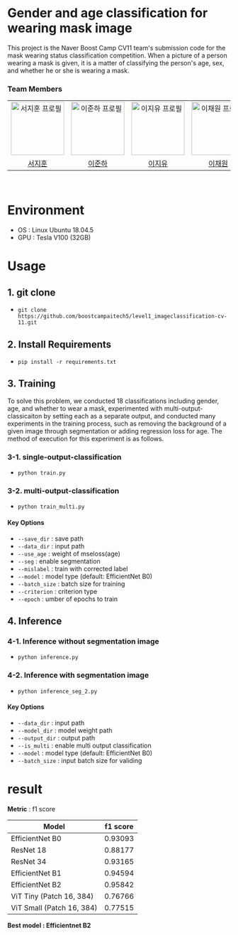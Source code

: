 # Gender and age classification for wearing mask image
This project is the Naver Boost Camp CV11 team's submission code for the mask wearing status classification competition.
When a picture of a person wearing a mask is given, it is a matter of classifying the person's age, sex, and whether he or she is wearing a mask.
### Team Members

<div align="left">
  <table>
    <tr>
      <td align="center">
        <a href="https://github.com/Mugamta/">
            <img src="https://avatars.githubusercontent.com/u/62493933?v=4" alt="서지훈 프로필" width=120 height=120 />
        </a>
      </td>
      <td align="center">
        <a href="https://github.com/junha-lee">
          <img src="https://avatars.githubusercontent.com/u/44857783?v=4" alt="이준하 프로필" width=120 height=120 />
        </a>
      </td>
      <td align="center">
        <a href="https://github.com/jiyoulee">
          <img src="https://avatars.githubusercontent.com/u/55631731?v=4" alt="이지유 프로필" width=120 height=120 />
        </a>
      </td>
      <td align="center">
        <a href="https://github.com/Chaewon829">
          <img src="https://avatars.githubusercontent.com/u/126534080?v=4" alt="이채원 프로필" width=120 height=120 />
        </a>
      </td>
      <td align="center">
        <a href="https://github.com/guk98">
          <img src="https://avatars.githubusercontent.com/u/78603611?v=4" alt="최지욱 프로필" width=120 height=120 />
        </a>
      </td>
    </tr>
    <tr>
      <td align="center">
        <a href="https://github.com/Mugamta/">
          서지훈
        </a>
      </td>
      <td align="center">
        <a href="https://github.com/junha-lee">
          이준하
        </a>
      </td>
      <td align="center">
        <a href="https://github.com/jiyoulee">
          이지유
        </a>
      </td>
      <td align="center">
        <a href="https://github.com/Chaewon829">
          이채원
        </a>
      </td>
      <td align="center">
        <a href="https://github.com/guk98">
          최지욱
        </a>
      </td>
    </tr>
  </table>
</div>

<br/>
<div id="5"></div>
 
# Environment
- OS : Linux Ubuntu 18.04.5
- GPU : Tesla V100 (32GB)

# Usage
## 1. git clone
- `git clone https://github.com/boostcampaitech5/level1_imageclassification-cv-11.git`

## 2. Install Requirements
- `pip install -r requirements.txt`

## 3. Training
To solve this problem, we conducted 18 classifications including gender, age, and whether to wear a mask, experimented with multi-output-classicaiton by setting each as a separate output, and conducted many experiments in the training process, such as removing the background of a given image through segmentation or adding regression loss for age. 
The method of execution for this experiment is as follows.

### 3-1. single-output-classification
- `python train.py`

### 3-2. multi-output-classification
- `python train_multi.py`

#### Key Options
- `--save_dir` : save path
- `--data_dir` : input path
- `--use_age` : weight of mseloss(age)
- `--seg` : enable segmentation
- `--mislabel` : train with corrected label
- `--model` : model type (default: EfficientNet B0)
- `--batch_size` : batch size for training
- `--criterion` : criterion type
- `--epoch` : umber of epochs to train

## 4. Inference
### 4-1. Inference without segmentation image
- `python inference.py`
### 4-2. Inference with segmentation image
- `python inference_seg_2.py`

#### Key Options
- `--data_dir` : input path
- `--model_dir` : model weight path
- `--output_dir` : output path
- `--is_multi` : enable multi output classification
- `--model` : model type (default: EfficientNet B0)
- `--batch_size` : input batch size for validing


# result
**Metric** : f1 score

| Model       | f1 score    |
| ----------- | ----------- |
| EfficientNet B0 | 0.93093 |
| ResNet 18  | 0.88177 |
| ResNet 34  | 0.93165 |
| EfficientNet B1 | 0.94594 |
| EfficientNet B2 | 0.95842 |
| ViT Tiny (Patch 16, 384) | 0.76766 |
| ViT Small (Patch 16, 384)  | 0.77515 |

**Best model : Efficientnet B2**